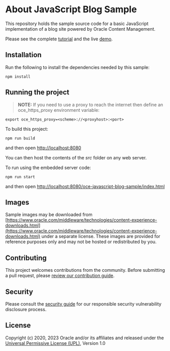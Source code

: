 # About JavaScript Blog Sample

This repository holds the sample source code for a basic JavaScript implementation of a blog site powered by Oracle Content Management.

Please see the complete [tutorial](https://www.oracle.com/pls/topic/lookup?ctx=cloud&id=oce-javascript-blog-sample) and the live [demo](https://headless.mycontentdemo.com/samples/oce-javascript-blog-sample).

## Installation

Run the following to install the dependencies needed by this sample:

```shell
npm install
```

## Running the project

> **NOTE:** If you need to use a proxy to reach the internet then define an oce_https_proxy environment variable:

```shell
export oce_https_proxy=<scheme>://<proxyhost>:<port>
```

To build this project:

```shell
npm run build
```

and then open [http://localhost:8080](http://localhost:8080)

You can then host the contents of the *src* folder on any web server.

To run using the embedded server code:

```shell
npm run start
```

and then open [http://localhost:8080/oce-javascript-blog-sample/index.html](http://localhost:8080/oce-javascript-blog-sample/index.html)

## Images

Sample images may be downloaded from [https://www.oracle.com/middleware/technologies/content-experience-downloads.html](https://www.oracle.com/middleware/technologies/content-experience-downloads.html) under a separate license.  These images are provided for reference purposes only and may not be hosted or redistributed by you.

## Contributing

This project welcomes contributions from the community. Before submitting a pull
request, please [review our contribution guide](./CONTRIBUTING.md).

## Security

Please consult the [security guide](./SECURITY.md) for our responsible security
vulnerability disclosure process.

## License

Copyright (c) 2020, 2023 Oracle and/or its affiliates and released under the
[Universal Permissive License (UPL)](https://oss.oracle.com/licenses/upl/), Version 1.0

